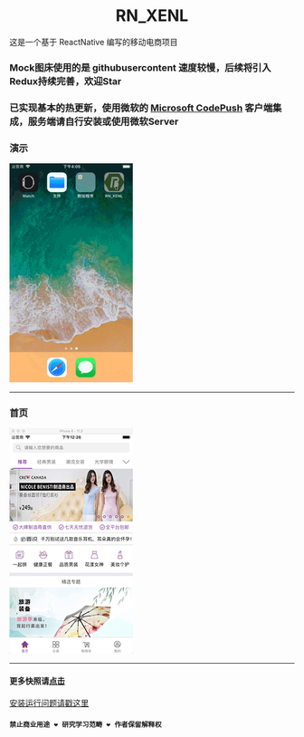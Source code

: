 <h1 align="center">RN_XENL</h1>

这是一个基于 ReactNative 编写的移动电商项目

### Mock图床使用的是 githubusercontent 速度较慢，后续将引入Redux持续完善，欢迎Star

### 已实现基本的热更新，使用微软的 [Microsoft CodePush](https://github.com/microsoft/react-native-code-push) 客户端集成，服务端请自行安装或使用微软Server

### 演示
<img src="./snapshot/snapshot_1.gif" />

-------------------

### 首页
<img src="./snapshot/home.png" />

-------------------

#### 更多快照请[点击](./snapshot/README.md)


[安装运行问题请戳这里](./help.md)


#### `禁止商业用途 ❤ 研究学习范畴 ❤ 作者保留解释权`
